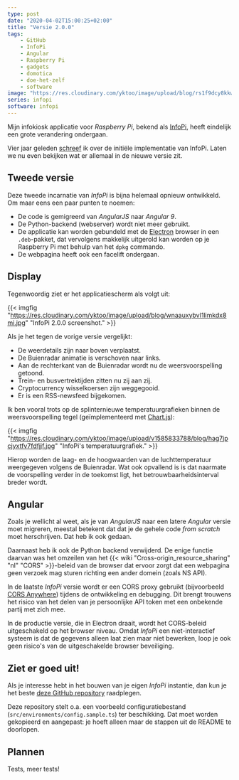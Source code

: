 ```yaml
---
type: post
date: "2020-04-02T15:00:25+02:00"
title: "Versie 2.0.0"
tags:
    - GitHub
    - InfoPi
    - Angular
    - Raspberry Pi
    - gadgets
    - domotica
    - doe-het-zelf
    - software
image: "https://res.cloudinary.com/yktoo/image/upload/blog/rs1f9dcy8kkwtsdsuld3.jpg"
series: infopi
software: infopi
---
```


Mijn infokiosk applicatie voor *Raspberry Pi*, bekend als [InfoPi](en;/software/infopi), heeft eindelijk een grote verandering ondergaan.

Vier jaar geleden [schreef](en;0278) ik over de initiële implementatie van InfoPi. Laten we nu even bekijken wat er allemaal in de nieuwe versie zit.

<!--more-->

## Tweede versie

Deze tweede incarnatie van *InfoPi* is bijna helemaal opnieuw ontwikkeld. Om maar eens een paar punten te noemen:

* De code is gemigreerd van *AngularJS* naar *Angular 9*.
* De Python-backend (webserver) wordt niet meer gebruikt.
* De applicatie kan worden gebundeld met de [Electron](https://www.electronjs.org/) browser in een `.deb`-pakket, dat vervolgens makkelijk uitgerold kan worden op je Raspberry Pi met behulp van het `dpkg` commando.
* De webpagina heeft ook een facelift ondergaan.

## Display

Tegenwoordig ziet er het applicatiescherm als volgt uit:

{{< imgfig "https://res.cloudinary.com/yktoo/image/upload/blog/wnaauxybvl1limkdx8mi.jpg" "InfoPi 2.0.0 screenshot." >}}

Als je het tegen de vorige versie vergelijkt:

* De weerdetails zijn naar boven verplaatst.
* De Buienradar animatie is verschoven naar links.
* Aan de rechterkant van de Buienradar wordt nu de weersvoorspelling getoond.
* Trein- en busvertrektijden zitten nu zij aan zij.
* Cryptocurrency wisselkoersen zijn weggegooid.
* Er is een RSS-newsfeed bijgekomen.

Ik ben vooral trots op de splinternieuwe temperatuurgrafieken binnen de weersvoorspelling tegel (geïmplementeerd met [Chart.js](https://www.chartjs.org/)):

{{< imgfig "https://res.cloudinary.com/yktoo/image/upload/v1585833788/blog/hag7jpcjyxtfv7fdfjjf.jpg" "InfoPi's temperatuurgrafiek." >}}

Hierop worden de laag- en de hoogwaarden van de luchttemperatuur weergegeven volgens de Buienradar. Wat ook opvallend is is dat naarmate de voorspelling verder in de toekomst ligt, het betrouwbaarheidsinterval breder wordt.

## Angular

Zoals je wellicht al weet, als je van *AngularJS* naar een latere *Angular* versie moet migreren, meestal betekent dat dat je de gehele code *from scratch* moet herschrijven. Dat heb ik ook gedaan.

Daarnaast heb ik ook de Python backend verwijderd. De enige functie daarvan was het omzeilen van het {{< wiki "Cross-origin_resource_sharing" "nl" "CORS" >}}-beleid van de browser dat ervoor zorgt dat een webpagina geen verzoek mag sturen richting een ander domein (zoals NS API).

In de laatste *InfoPi* versie wordt er een CORS proxy gebruikt (bijvoorbeeld [CORS Anywhere](https://cors-anywhere.herokuapp.com/)) tijdens de ontwikkeling en debugging. Dit brengt trouwens het risico van het delen van je persoonlijke API token met een onbekende partij met zich mee.

In de productie versie, die in Electron draait, wordt het CORS-beleid uitgeschakeld op het browser niveau. Omdat *InfoPi* een niet-interactief systeem is dat de gegevens alleen laat zien maar niet bewerken, loop je ook geen risico's van de uitgeschakelde browser beveiliging.

## Ziet er goed uit!

Als je interesse hebt in het bouwen van je eigen *InfoPi* instantie, dan kun je het beste [deze GitHub repository](https://github.com/yktoo/infopi) raadplegen.

Deze repository stelt o.a. een voorbeeld configuratiebestand (`src/environments/config.sample.ts`) ter beschikking. Dat moet worden gekopieerd en aangepast: je hoeft alleen maar de stappen uit de README te doorlopen.

## Plannen

Tests, meer tests!
